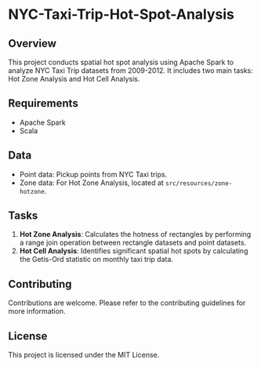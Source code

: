 # NYC-Taxi-Trip-Hot-Spot-Analysis

## Overview
This project conducts spatial hot spot analysis using Apache Spark to analyze NYC Taxi Trip datasets from 2009-2012. It includes two main tasks: Hot Zone Analysis and Hot Cell Analysis.

## Requirements
- Apache Spark
- Scala

## Data
- Point data: Pickup points from NYC Taxi trips.
- Zone data: For Hot Zone Analysis, located at `src/resources/zone-hotzone`.

## Tasks
1. **Hot Zone Analysis**: Calculates the hotness of rectangles by performing a range join operation between rectangle datasets and point datasets.
2. **Hot Cell Analysis**: Identifies significant spatial hot spots by calculating the Getis-Ord statistic on monthly taxi trip data.

## Contributing
Contributions are welcome. Please refer to the contributing guidelines for more information.

## License
This project is licensed under the MIT License.
